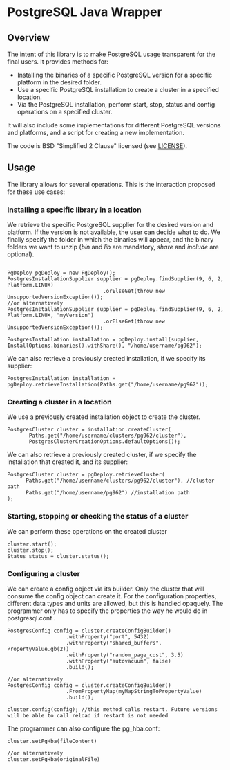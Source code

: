
 # PostgreSQL Java Wrapper
 
 
 ## Overview
 
 The intent of this library is to make PostgreSQL usage transparent for the final users. It
 provides methods for:
 
 * Installing the binaries of a specific PostgreSQL version for a specific platform in the desired folder.
 * Use a specific PostgreSQL installation to create a cluster in a specified location.
 * Via the PostgreSQL installation, perform start, stop, status and config operations
 on a specified cluster.
 
 It will also include some implementations for different PostgreSQL versions and platforms,
 and a script for creating a new implementation.
 
 The code is BSD "Simplified 2 Clause" licensed (see [LICENSE](LICENSE)).
 
 
 
 
 ## Usage
 
 The library allows for several operations. This is the interaction proposed for these use cases:
 
 ### Installing a specific library in a location
 
 We retrieve the specific PostgreSQL supplier for the desired version and platform.
 If the version is not available, the user can decide what to do. We finally 
 specify the folder in which the binaries will appear, and the binary folders we
 want to unzip (*bin* and *lib* are mandatory, *share* and *include* are optional).
 ```
 
 PgDeploy pgDeploy = new PgDeploy();
PostgresInstallationSupplier supplier = pgDeploy.findSupplier(9, 6, 2, Platform.LINUX)
                                .orElseGet(throw new UnsupportedVersionException());
//or alternatively
PostgresInstallationSupplier supplier = pgDeploy.findSupplier(9, 6, 2, Platform.LINUX, "myVersion")
                                .orElseGet(throw new UnsupportedVersionException());

PostgresInstallation installation = pgDeploy.install(supplier, InstallOptions.binaries().withShare(), "/home/username/pg962");
 ```
  
 We can also retrieve a previously created installation, if we specify its supplier:
  
  ```
  PostgresInstallation installation = pgDeploy.retrieveInstallation(Paths.get("/home/username/pg962"));
   ```
  
 ### Creating a cluster in a location

 We use a previously created installation object to create the cluster.
 ```
PostgresCluster cluster = installation.createCluster(
        Paths.get("/home/username/clusters/pg962/cluster"), 
        PostgresClusterCreationOptions.defaultOptions());
 ```
 We can also retrieve a previously created cluster, if we specify the 
 installation that created it, and its supplier:
  
  ```
  PostgresCluster cluster = pgDeploy.retrieveCluster(
        Paths.get("/home/username/clusters/pg962/cluster"), //cluster path
        Paths.get("/home/username/pg962") //installation path
  );
   ```
  
 ### Starting, stopping or checking the status of a cluster 
 
 We can perform these operations on the created cluster
 ```
 cluster.start();
 cluster.stop();
 Status status = cluster.status();
 ```
  
 ### Configuring a cluster 

 We can create a config object via its builder. Only the cluster that will consume the config object can create it.
 For the configuration properties, different data types and units are allowed, but this is handled opaquely. 
 The programmer only has to specify the properties the way he would do in postgresql.conf . 
 ```
PostgresConfig config = cluster.createConfigBuilder()
                    .withProperty("port", 5432)
                    .withProperty("shared_buffers", PropertyValue.gb(2))
                    .withProperty("random_page_cost", 3.5)
                    .withProperty("autovacuum", false)
                    .build();        

//or alternatively
PostgresConfig config = cluster.createConfigBuilder()
                    .FromPropertyMap(myMapStringToPropertyValue)
                    .build();               
 
cluster.config(config); //this method calls restart. Future versions will be able to call reload if restart is not needed
 ```
 The programmer can also configure the pg_hba.conf:
  ```
 cluster.setPgHba(fileContent)
 
 //or alternatively
 cluster.setPgHba(originalFile)
  ```